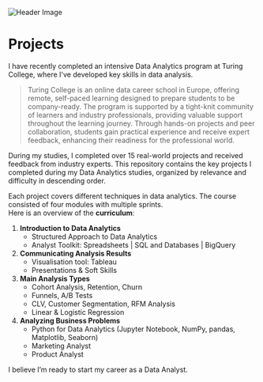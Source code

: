![Header Image](https://i.imgur.com/BnKyfkf.png)

# Projects

I have recently completed an intensive Data Analytics program at Turing College, where I've developed key skills in data analysis. 

> Turing College is an online data career school in Europe, offering remote, self-paced learning designed to prepare students to be company-ready. The program is supported by a tight-knit community of learners and industry professionals, providing valuable support throughout the learning journey. Through hands-on projects and peer collaboration, students gain practical experience and receive expert feedback, enhancing their readiness for the professional world.

During my studies, I completed over 15 real-world projects and received feedback from industry experts. This repository contains the key projects I completed during my Data Analytics studies, organized by relevance and difficulty in descending order.

Each project covers different techniques in data analytics. The course consisted of four modules with multiple sprints.  
Here is an overview of the **curriculum**:
1. **Introduction to Data Analytics**
    - Structured Approach to Data Analytics
    - Analyst Toolkit: Spreadsheets | SQL and Databases | BigQuery
2. **Communicating Analysis Results**
    - Visualisation tool: Tableau
    - Presentations & Soft Skills
3. **Main Analysis Types**
    - Cohort Analysis, Retention, Churn
    - Funnels, A/B Tests
    - CLV, Customer Segmentation, RFM Analysis
    - Linear & Logistic Regression
4. **Analyzing Business Problems**
    - Python for Data Analytics (Jupyter Notebook, NumPy, pandas, Matplotlib, Seaborn)
    - Marketing Analyst
    - Product Analyst

I believe I’m ready to start my career as a Data Analyst.
